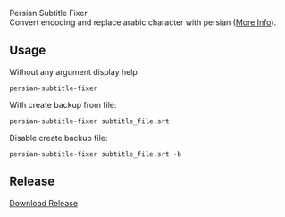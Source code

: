 Persian Subtitle Fixer  
Convert encoding and replace arabic character with persian ([More Info](https://parsa.ws/blog/persian-subtitle-fixer)).

## Usage
Without any argument display help
```shell
persian-subtitle-fixer
```
With create backup from file:
```shell
persian-subtitle-fixer subtitle_file.srt
```
Disable create backup file:
```shell
persian-subtitle-fixer subtitle_file.srt -b
```

## Release
[Download Release](https://github.com/parsa-kafi/persian-subtitle-fixer/releases)